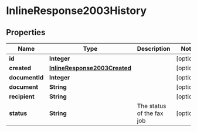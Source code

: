 
# InlineResponse2003History

## Properties
Name | Type | Description | Notes
------------ | ------------- | ------------- | -------------
**id** | **Integer** |  |  [optional]
**created** | [**InlineResponse2003Created**](InlineResponse2003Created.md) |  |  [optional]
**documentId** | **Integer** |  |  [optional]
**document** | **String** |  |  [optional]
**recipient** | **String** |  |  [optional]
**status** | **String** | The status of the fax job |  [optional]



